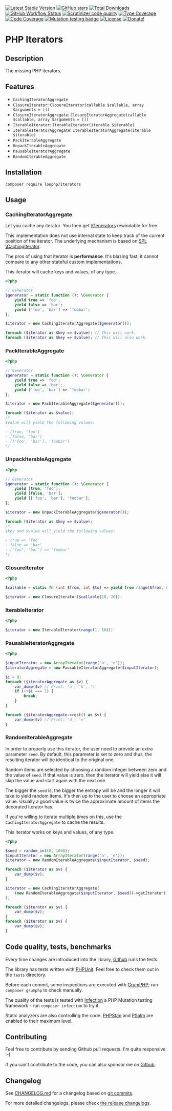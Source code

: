 [![Latest Stable Version][latest stable version]][1]
 [![GitHub stars][github stars]][1]
 [![Total Downloads][total downloads]][1]
 [![GitHub Workflow Status][github workflow status]][2]
 [![Scrutinizer code quality][code quality]][3]
 [![Type Coverage][type coverage]][4]
 [![Code Coverage][code coverage]][3]
 [![Mutation testing badge][mutation badge image]][mutation badge link]
 [![License][license]][1]
 [![Donate!][donate github]][5]

# PHP Iterators

## Description

The missing PHP iterators.

## Features

* `CachingIteratorAggregate`
* `ClosureIterator`: `ClosureIterator(callable $callable, array $arguments = [])`
* `ClosureIteratorAggregate`: `ClosureIteratorAggregate(callable $callable, array $arguments = [])`
* `IterableIterator`: `IterableIterator(iterable $iterable)`
* `IterableIteratorAggregate`: `IterableIteratorAggregate(iterable $iterable)`
* `PackIterableAggregate`
* `UnpackIterableAggregate`
* `PausableIteratorAggregate`
* `RandomIterableAggregate`

## Installation

```composer require loophp/iterators```

## Usage

### CachingIteratorAggregate

Let you cache any iterator. You then get [\Generators][49]
rewindable for free.

This implementation does not use internal state to keep track
of the current position of the iterator.
The underlying mechanism is based on [SPL \CachingIterator][48].

The pros of using that iterator is **performance**. It's blazing fast,
it cannot compare to any other stateful custom implementations.

This iterator will cache keys and values, of any type.

```php
<?php

// Generator
$generator = static function (): \Generator {
    yield true => 'foo';
    yield false => 'bar';
    yield ['foo', 'bar'] => 'foobar';
};

$iterator = new CachingIteratorAggregate($generator());

foreach ($iterator as $key => $value); // This will work.
foreach ($iterator as $key => $value); // This will also work.
```

### PackIterableAggregate

```php
<?php

// Generator
$generator = static function (): \Generator {
    yield true => 'foo';
    yield false => 'bar';
    yield ['foo', 'bar'] => 'foobar';
};

$iterator = new PackIterableAggregate($generator());

foreach ($iterator as $value);
/*
$value will yield the following values:

- [true, 'foo']
- [false, 'bar']
- [['foo', 'bar'], 'foobar']
*/
```

### UnpackIterableAggregate

```php
<?php

// Generator
$generator = static function (): \Generator {
    yield [true, 'foo'];
    yield [false, 'bar'];
    yield [['foo', 'bar'], 'foobar'];
};

$iterator = new UnpackIterableAggregate($generator());

foreach ($iterator as $key => $value);
/*
$key and $value will yield the following values:

- true => 'foo'
- false => 'bar'
- ['foo', 'bar'] => 'foobar'
*/
```

### ClosureIterator

```php
<?php

$callable = static fn (int $from, int $to) => yield from range($from, $to);

$iterator = new ClosureIterator($callable(10, 20));
```

### IterableIterator

```php
<?php

$iterator = new IterableIterator(range(1, 10));
```

### PausableIteratorAggregate

```php
<?php

$inputIterator = new ArrayIterator(range('a', 'e'));
$iteratorAggregate = new PausableIteratorAggregate($inputIterator);

$i = 0;
foreach ($iteratorAggregate as $v) {
    var_dump($v) // Print: 'a', 'b', 'c'
    if (++$i === 2) {
        break;
    }
}

foreach ($iteratorAggregate->rest() as $v) {
    var_dump($v) // Print: 'd', 'e'
}
```

### RandomIterableAggregate

In order to properly use this iterator, the user need to
provide an extra parameter `seed`. By default, this parameter
is set to zero and thus, the resulting iterator will be
identical to the original one.

Random items are selected by choosing a random integer between
zero and the value of `seed`. If that value is zero, then the
iterator will yield else it will skip the value and start
again with the next one.

The bigger the `seed` is, the bigger the entropy will be and
the longer it will take to yield random items.
It's then up to the user to choose an appropriate value.
Usually a good value is twice the approximate amount of items
the decorated iterator has.

If you're willing to iterate multiple times on this, use the
`CachingIteratorAggregate` to cache the results.

This iterator works on keys and values, of any type.

```php
<?php

$seed = random_int(0, 1000);
$inputIterator = new ArrayIterator(range('a', 'e'));
$iterator = new RandomIterableAggregate($inputIterator, $seed);

foreach ($iterator as $v) {
    var_dump($v);
}

$iterator = new CachingIteratorAggregate(
    (new RandomIterableAggregate($inputIterator, $seed))->getIterator()
);

foreach ($iterator as $v) {
    var_dump($v);
}
foreach ($iterator as $v) {
    var_dump($v);
}
```

## Code quality, tests, benchmarks

Every time changes are introduced into the library, [Github][2] runs the
tests.

The library has tests written with [PHPUnit][35].
Feel free to check them out in the `tests` directory.

Before each commit, some inspections are executed with [GrumPHP][36]; run
`composer grumphp` to check manually.

The quality of the tests is tested with [Infection][37] a PHP Mutation testing
framework - run `composer infection` to try it.

Static analyzers are also controlling the code. [PHPStan][38] and
[PSalm][39] are enabled to their maximum level.

## Contributing

Feel free to contribute by sending Github pull requests. I'm quite responsive :-)

If you can't contribute to the code, you can also sponsor me on [Github][5].

## Changelog

See [CHANGELOG.md][43] for a changelog based on [git commits][44].

For more detailed changelogs, please check [the release changelogs][45].

[1]: https://packagist.org/packages/loophp/iterators
[latest stable version]: https://img.shields.io/packagist/v/loophp/iterators.svg?style=flat-square
[github stars]: https://img.shields.io/github/stars/loophp/iterators.svg?style=flat-square
[total downloads]: https://img.shields.io/packagist/dt/loophp/iterators.svg?style=flat-square
[github workflow status]: https://img.shields.io/github/workflow/status/loophp/iterators/Unit%20tests?style=flat-square
[code quality]: https://img.shields.io/scrutinizer/quality/g/loophp/iterators/main.svg?style=flat-square
[3]: https://scrutinizer-ci.com/g/loophp/iterators/?branch=main
[type coverage]: https://img.shields.io/badge/dynamic/json?style=flat-square&color=color&label=Type%20coverage&query=message&url=https%3A%2F%2Fshepherd.dev%2Fgithub%2Floophp%2Fiterators%2Fcoverage
[4]: https://shepherd.dev/github/loophp/iterators
[code coverage]: https://img.shields.io/scrutinizer/coverage/g/loophp/iterators/main.svg?style=flat-square
[license]: https://img.shields.io/packagist/l/loophp/iterators.svg?style=flat-square
[donate github]: https://img.shields.io/badge/Sponsor-Github-brightgreen.svg?style=flat-square
[donate paypal]: https://img.shields.io/badge/Sponsor-Paypal-brightgreen.svg?style=flat-square
[mutation badge image]: https://img.shields.io/endpoint?style=flat-square&url=https%3A%2F%2Fbadge-api.stryker-mutator.io%2Fgithub.com%2Floophp%2Fiterators%2Fmain
[mutation badge link]: https://dashboard.stryker-mutator.io/reports/github.com/loophp/iterators/main
[34]: https://github.com/loophp/iterators/issues
[2]: https://github.com/loophp/iterators/actions
[35]: https://www.phpunit.de/
[36]: https://github.com/phpro/grumphp
[37]: https://github.com/infection/infection
[38]: https://github.com/phpstan/phpstan
[39]: https://github.com/vimeo/psalm
[5]: https://github.com/sponsors/drupol
[43]: https://github.com/loophp/iterators/blob/main/CHANGELOG.md
[44]: https://github.com/loophp/iterators/commits/main
[45]: https://github.com/loophp/iterators/releases
[48]: https://www.php.net/cachingiterator
[49]: https://www.php.net/generator
